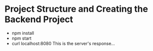 # Project Structure and Creating the Backend Project
- npm install
- npm start
- curl localhost:8080
    This is the server's response…